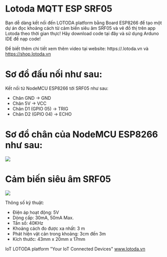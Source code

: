 # Lotoda MQTT ESP SRF05

Bạn dễ dàng kết nối đến LOTODA platform bằng Board ESP8266 để tạo một dự án đọc khoảng cách từ cảm biến siêu âm SRF05 và vẽ đồ thị trên app Lotoda theo thời gian thực! Hãy download code tại đây và sử dụng Arduno IDE để nạp code!

Để biết thêm chi tiết xem thêm video tại website: https://.lotoda.vn và https://shop.lotoda.vn

# Sơ đồ đấu nối như sau:

Kết nối từ NodeMCU ESP8266 tới SRF05 như sau:

- Chân GND -> GND 
- Chân 5V -> VCC 
- Chân D1 (GPIO 05) -> TRIG
- Chân D2 (GPIO 04) -> ECHO
# Sơ đồ chân của NodeMCU ESP8266 như sau:
![](https://raw.githubusercontent.com/lotoda/Lotoda-Mqtt-Esp/master/nodemcudevkit_v1-0_io.jpg)

# Cảm biến siêu âm SRF05
![](https://iotlabchannel.com/wp-content/uploads/2018/07/Module-c%E1%BA%A3m-bi%E1%BA%BFn-si%C3%AAu-%C3%A2m-SRF05_2-e1542634783735.jpg?v=e14da64a5617)

Thông số kỹ thuật:

- Điện áp hoạt động: 5V
- Dòng cấp: 30mA, 50mA Max.
- Tần số: 40KHz
- Khoảng cách đo được xa nhất: 3 m
- Phát hiện vật cản trong khoảng: 3cm đến 3m
- Kích thước: 43mm x 20mm x 17mm 

IoT LOTODA platform "Your IoT Connected Devices" www.lotoda.vn
